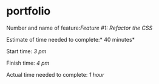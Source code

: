 # portfolio

Number and name of feature:*Feature #1: Refactor the CSS*

Estimate of time needed to complete:* 40 minutes*

Start time: *3 pm*

Finish time: *4 pm*

Actual time needed to complete: *1 hour*